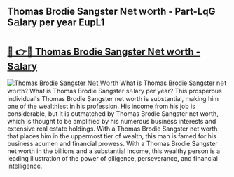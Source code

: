 ## Thomas Brodie Sangster N𝚎t w𝚘rth - Part-LqG S𝚊lary per year EupL1

# <h2><a href="http://gc4sldc.nevu.top/?p=Thomas+Brodie+Sangster">🔗 👉🔴 Thomas Brodie Sangster N𝚎t w𝚘rth - S𝚊lary</a></h2>

[![Thomas Brodie Sangster N𝚎t W𝚘rth](https://i.imgur.com/Oavwk0R.jpeg)](http://gc4sldc.nevu.top/?p=Thomas+Brodie+Sangster)
What is Thomas Brodie Sangster n𝚎t w𝚘rth? What is Thomas Brodie Sangster s𝚊lary per year?
This prosperous individual's Thomas Brodie Sangster net worth is substantial, making him one of the wealthiest in his profession. His income from his job is considerable, but it is outmatched by Thomas Brodie Sangster net worth, which is thought to be amplified by his numerous business interests and extensive real estate holdings. With a Thomas Brodie Sangster net worth that places him in the uppermost tier of wealth, this man is famed for his business acumen and financial prowess. With a Thomas Brodie Sangster net worth in the billions and a substantial income, this wealthy person is a leading illustration of the power of diligence, perseverance, and financial intelligence.
